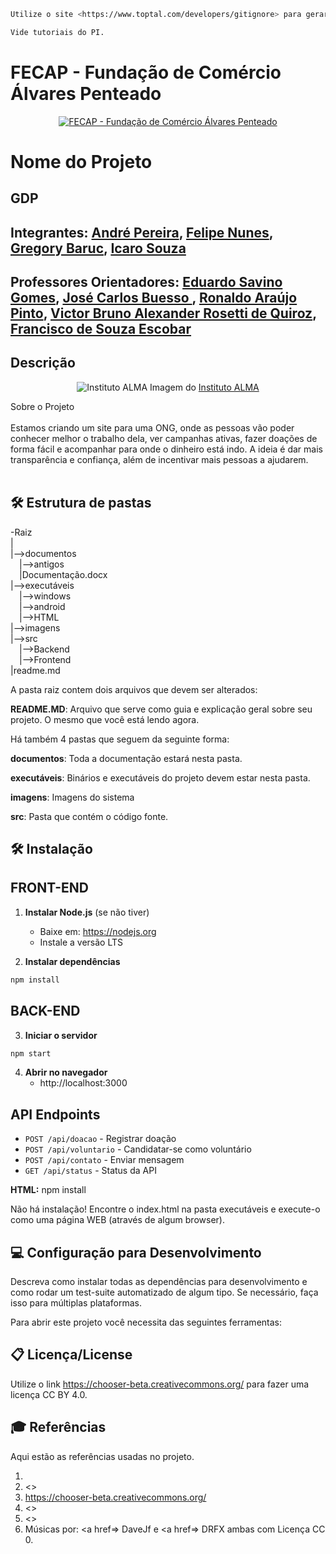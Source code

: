 ```sh
Utilize o site <https://www.toptal.com/developers/gitignore> para gerar seu arquivo gitignore e apague este campo.

Vide tutoriais do PI.
```

# FECAP - Fundação de Comércio Álvares Penteado

<p align="center">
<a href= "https://www.fecap.br/"><img src="https://encrypted-tbn0.gstatic.com/images?q=tbn:ANd9GcRhZPrRa89Kma0ZZogxm0pi-tCn_TLKeHGVxywp-LXAFGR3B1DPouAJYHgKZGV0XTEf4AE&usqp=CAU" alt="FECAP - Fundação de Comércio Álvares Penteado" border="0"></a>
</p>

# Nome do Projeto

## GDP

## Integrantes: <a href="https://www.linkedin.com/in/andrepereiradev/">André Pereira</a>, <a href="https://www.linkedin.com/in/felipe-nunes-de-almeida-a5719634b/">Felipe Nunes</a>, <a href="https://www.linkedin.com/in/gregory-b-602b72307/">Gregory Baruc</a>, <a href="https://www.linkedin.com/in/icaro-souza-dev/">Icaro Souza</a>

## Professores Orientadores: <a href="https://www.linkedin.com/in/eduardo-savino/">Eduardo Savino Gomes</a>, <a href="https://www.linkedin.com/in/jbuesso/">José Carlos Buesso </a>, <a href="https://www.linkedin.com/in/ronaldo-araujo-pinto-3542811a/">Ronaldo Araújo Pinto</a>, <a href="https://www.linkedin.com/in/victorbarq/">Victor Bruno Alexander Rosetti de Quiroz</a>, <a href="https://www.linkedin.com/in/francisco-escobar/">Francisco de Souza Escobar</a>

## Descrição

<p align="center">
<img src="https://i.postimg.cc/y6S21tLm/foto-alma.webp" 
     alt="Instituto ALMA" border="0">
Imagem do <a href="https://institutoalma.org/">Instituto ALMA</a>

</p>


Sobre o Projeto
<br><br>
Estamos criando um site para uma ONG, onde as pessoas vão poder conhecer melhor o trabalho dela, ver campanhas ativas, fazer doações de forma fácil e acompanhar para onde o dinheiro está indo. A ideia é dar mais transparência e confiança, além de incentivar mais pessoas a ajudarem.
<br><br>

## 🛠 Estrutura de pastas

-Raiz<br>
|<br>
|-->documentos<br>
  &emsp;|-->antigos<br>
  &emsp;|Documentação.docx<br>
|-->executáveis<br>
  &emsp;|-->windows<br>
  &emsp;|-->android<br>
  &emsp;|-->HTML<br>
|-->imagens<br>
|-->src<br>
  &emsp;|-->Backend<br>
  &emsp;|-->Frontend<br>
|readme.md<br>

A pasta raiz contem dois arquivos que devem ser alterados:

<b>README.MD</b>: Arquivo que serve como guia e explicação geral sobre seu projeto. O mesmo que você está lendo agora.

Há também 4 pastas que seguem da seguinte forma:

<b>documentos</b>: Toda a documentação estará nesta pasta.

<b>executáveis</b>: Binários e executáveis do projeto devem estar nesta pasta.

<b>imagens</b>: Imagens do sistema

<b>src</b>: Pasta que contém o código fonte.

## 🛠 Instalação

## FRONT-END
1. **Instalar Node.js** (se não tiver)
   - Baixe em: https://nodejs.org
   - Instale a versão LTS
     

2. **Instalar dependências**
```bash
npm install
```

## BACK-END
3. **Iniciar o servidor**
```bash
npm start
```

4. **Abrir no navegador**
   - http://localhost:3000

##  API Endpoints

- `POST /api/doacao` - Registrar doação
- `POST /api/voluntario` - Candidatar-se como voluntário
- `POST /api/contato` - Enviar mensagem
- `GET /api/status` - Status da API


<b>HTML:</b>
npm install 

Não há instalação!
Encontre o index.html na pasta executáveis e execute-o como uma página WEB (através de algum browser).

## 💻 Configuração para Desenvolvimento

Descreva como instalar todas as dependências para desenvolvimento e como rodar um test-suite automatizado de algum tipo. Se necessário, faça isso para múltiplas plataformas.

Para abrir este projeto você necessita das seguintes ferramentas:


## 📋 Licença/License
Utilize o link <https://chooser-beta.creativecommons.org/> para fazer uma licença CC BY 4.0.

## 🎓 Referências

Aqui estão as referências usadas no projeto.

1. <h>
2. <>
3. <https://chooser-beta.creativecommons.org/>
4. <>
5. <>
6. Músicas por: <a href=> DaveJf </a> e <a href=> DRFX </a> ambas com Licença CC 0.
